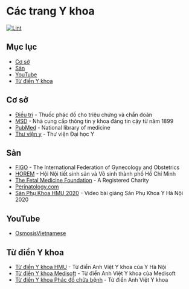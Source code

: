 # Các trang Y khoa

[![Lint](https://github.com/MedPocket/awesome-medsites/actions/workflows/lint.yml/badge.svg)](https://github.com/MedPocket/awesome-medsites/actions/workflows/lint.yml)

## Mục lục

- [Cơ sở](#cơ-sở)
- [Sản](#sản)
- [YouTube](#youtube)
- [Từ điển Y khoa](#từ-điển-y-khoa)

## Cơ sở

- [Điều trị](https://www.dieutri.vn) - Thuốc phác đồ cho triệu chứng và chẩn đoán
- [MSD](https://www.msdmanuals.com/vi) - Nhà cung cấp thông tin y khoa đáng tin cậy từ năm 1899
- [PubMed](https://pubmed.ncbi.nlm.nih.gov) - National library of medicine
- [Thư viện y](https://thuvieny.com) - Thư viện Đại học Y

## Sản

- [FIGO](https://www.figo.org) - The International Federation of Gynecology and Obstetrics
- [HOREM](http://hosrem.org.vn) - Hội Nội tiết sinh sản và Vô sinh thành phố Hồ Chí Minh
- [The Fetal Medicine Foundation](https://fetalmedicine.org) - A Registered Charity
- [Perinatology.com](http://perinatology.com)
- [Sản Phụ Khoa HMU 2020](https://youtube.com/playlist?list=PLL1t1-UomvZ_LTucKsiTVLxU0_IStehl4) - Video bài giảng Sản Phụ Khoa Y Hà Nội 2020

## YouTube

- [OsmosisVietnamese](https://www.youtube.com/channel/UCj4fwpXgw-jyiZ4TPAdChbw)

## Từ điển Y khoa

- [Từ điển Y khoa HMU](https://hmu.edu.vn/news/dict.aspx) - Từ điển Anh Việt Y khoa của Y Hà Nội
- [Từ điển Y khoa Medisoft](http://medisoft.com.vn/medic.asp) - Từ điển Anh Việt Y khoa của Medisoft
- [Từ điển Y khoa Phác đồ chữa bệnh](https://phacdochuabenh.com/tu-dien-y-hoc/tratu.php) - Từ điển Anh Việt Y khoa
